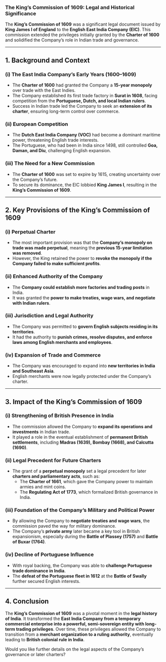 ### **The King’s Commission of 1609: Legal and Historical Significance**

The **King’s Commission of 1609** was a significant legal document issued by **King James I of England** to the **English East India Company (EIC)**. This commission extended the privileges initially granted by the **Charter of 1600** and solidified the Company’s role in Indian trade and governance.

---

## **1. Background and Context**

### **(i) The East India Company’s Early Years (1600–1609)**

- The **Charter of 1600** had granted the Company a **15-year monopoly** over trade with the East Indies.
- The Company established its first trade factory in **Surat in 1608**, facing competition from the **Portuguese, Dutch, and local Indian rulers**.
- Success in Indian trade led the Company to seek an **extension of its charter**, ensuring long-term control over commerce.

### **(ii) European Competition**

- The **Dutch East India Company (VOC)** had become a dominant maritime power, threatening English trade interests.
- The Portuguese, who had been in India since 1498, still controlled **Goa, Daman, and Diu**, challenging English expansion.

### **(iii) The Need for a New Commission**

- The **Charter of 1600** was set to expire by 1615, creating uncertainty over the Company’s future.
- To secure its dominance, the EIC lobbied **King James I**, resulting in the **King’s Commission of 1609**.

---

## **2. Key Provisions of the King’s Commission of 1609**

### **(i) Perpetual Charter**

- The most important provision was that the **Company’s monopoly on trade was made perpetual**, meaning the **previous 15-year limitation was removed**.
- However, the King retained the power to **revoke the monopoly if the Company failed to make sufficient profits**.

### **(ii) Enhanced Authority of the Company**

- The **Company could establish more factories and trading posts** in India.
- It was granted the **power to make treaties, wage wars, and negotiate with Indian rulers**.

### **(iii) Jurisdiction and Legal Authority**

- The Company was permitted to **govern English subjects residing in its territories**.
- It had the authority to **punish crimes, resolve disputes, and enforce laws among English merchants and employees**.

### **(iv) Expansion of Trade and Commerce**

- The Company was encouraged to expand into **new territories in India and Southeast Asia**.
- English merchants were now legally protected under the Company’s charter.

---

## **3. Impact of the King’s Commission of 1609**

### **(i) Strengthening of British Presence in India**

- The commission allowed the Company to **expand its operations and investments** in Indian trade.
- It played a role in the eventual establishment of **permanent British settlements**, including **Madras (1639), Bombay (1668), and Calcutta (1690)**.

### **(ii) Legal Precedent for Future Charters**

- The grant of a **perpetual monopoly** set a legal precedent for later **charters and parliamentary acts**, such as:
    - The **Charter of 1661**, which gave the Company power to maintain armies and mint coins.
    - The **Regulating Act of 1773**, which formalized British governance in India.

### **(iii) Foundation of the Company’s Military and Political Power**

- By allowing the Company to **negotiate treaties and wage wars**, the commission paved the way for military dominance.
- The Company’s **private army** later became a key tool in British expansionism, especially during the **Battle of Plassey (1757)** and **Battle of Buxar (1764)**.

### **(iv) Decline of Portuguese Influence**

- With royal backing, the Company was able to **challenge Portuguese trade dominance in India**.
- The **defeat of the Portuguese fleet in 1612** at the **Battle of Swally** further secured English interests.

---

## **4. Conclusion**

The **King’s Commission of 1609** was a pivotal moment in the **legal history of India**. It transformed the **East India Company from a temporary commercial enterprise into a powerful, semi-sovereign entity with long-term trading privileges**. Over time, these privileges allowed the Company to transition from a **merchant organization to a ruling authority**, eventually leading to **British colonial rule in India**.

Would you like further details on the legal aspects of the Company’s governance or later charters?